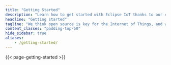 ```yaml
---
title: "Getting Started"
description: "Learn how to get started with Eclipse IoT thanks to our catalog of online resources."
headline: "Getting started"
tagline: "We think open source is key for the Internet of Things, and we want to get you started as simply as possible."
content_classes: "padding-top-50"
hide_sidebar: true
aliases:
    - /getting-started/
---
```


{{< page-getting-started >}}
